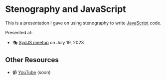 # Stenography and JavaScript

This is a presentation I gave on using stenography to write [JavaScript][] code.

Presented at:

- :performing_arts: [SydJS meetup][] on July 19, 2023

## Other Resources

- :video_camera: [YouTube][] (soon)

[JavaScript]: https://developer.mozilla.org/en-US/docs/Web/JavaScript
[SydJS meetup]: https://www.meetup.com/SydJS-Classic/events/bgrfctyfckbzb/
[YouTube]: #
